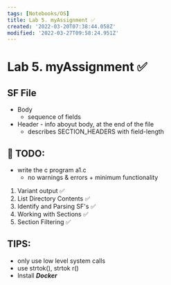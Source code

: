 ```yaml
---
tags: [Notebooks/OS]
title: Lab 5. myAssignment ✅
created: '2022-03-20T07:38:44.058Z'
modified: '2022-03-27T09:58:24.951Z'
---
```


# Lab 5. myAssignment :white_check_mark:

## SF File
- Body
  - sequence of fields
- Header - info aboyut body, at the end of the file
  - describes SECTION_HEADERS with field-length

## :pushpin: TODO:
- write the c program a1.c
  - no warnings & errors + minimum functionality

1. Variant output :white_check_mark:
2. List Directory Contents :white_check_mark:
3. Identify and Parsing SF's :white_check_mark:
4. Working with Sections :white_check_mark:
5. Section Filtering :white_check_mark:

## TIPS:
- only use low level system calls
- use strtok(), strtok r()
- Install ***Docker***

